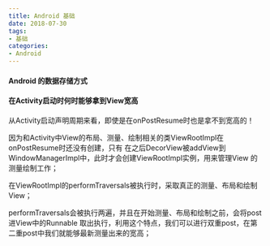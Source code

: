 ```yaml
---
title: Android 基础
date: 2018-07-30
tags:
- 基础
categories:
- Android
---
```


<!-- toc -->

#### Android 的数据存储方式


#### 在Activity启动时何时能够拿到View宽高

从Activity启动声明周期来看，即使是在onPostResume时也是拿不到宽高的！

因为和Activity中View的布局、测量、绘制相关的类ViewRootImpl在onPostResume时还没有创建，只有
在之后DecorView被addView到WindowManagerImpl中，此时才会创建ViewRootImpl实例，用来管理View
的测量绘制工作；

在ViewRootImpl的performTraversals被执行时，采取真正的测量、布局和绘制View；

performTraversals会被执行两遍，并且在开始测量、布局和绘制之前，会将post进View中的Runnable
取出执行，利用这个特点，我们可以进行双重post，在第二重post中我们就能够最新测量出来的宽高；
